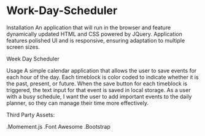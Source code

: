 # Work-Day-Scheduler
Installation
An application that will run in the browser and feature dynamically updated HTML and CSS powered by JQuery. Application features polished UI and is responsive, ensuring adaptation to multiple screen sizes.

Week Day Scheduler

Usage
A simple calendar application that allows the user to save events for each hour of the day. Each timeblock is color coded to indicate whether it is the past, present, or future. When the save button for each timeblock is triggered, the text input for that event is saved in local storage. As a user with a busy schedule, I want the user to add important events to the daily planner, so they can manage their time more effectively.


Third Party Assets:

.Momement.js
.Font Awesome
.Bootstrap